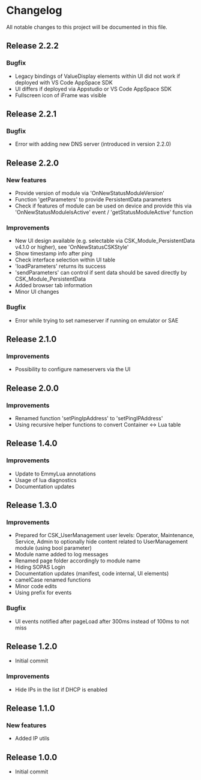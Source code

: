 # Changelog
All notable changes to this project will be documented in this file.

## Release 2.2.2

### Bugfix
- Legacy bindings of ValueDisplay elements within UI did not work if deployed with VS Code AppSpace SDK
- UI differs if deployed via Appstudio or VS Code AppSpace SDK
- Fullscreen icon of iFrame was visible

## Release 2.2.1

### Bugfix
- Error with adding new DNS server (introduced in version 2.2.0)

## Release 2.2.0

### New features
- Provide version of module via 'OnNewStatusModuleVersion'
- Function 'getParameters' to provide PersistentData parameters
- Check if features of module can be used on device and provide this via 'OnNewStatusModuleIsActive' event / 'getStatusModuleActive' function

### Improvements
- New UI design available (e.g. selectable via CSK_Module_PersistentData v4.1.0 or higher), see 'OnNewStatusCSKStyle'
- Show timestamp info after ping
- Check interface selection within UI table
- 'loadParameters' returns its success
- 'sendParameters' can control if sent data should be saved directly by CSK_Module_PersistentData
- Added browser tab information
- Minor UI changes

### Bugfix
- Error while trying to set nameserver if running on emulator or SAE

## Release 2.1.0

### Improvements
- Possibility to configure nameservers via the UI

## Release 2.0.0

### Improvements
- Renamed function 'setPingIpAddress' to 'setPingIPAddress'
- Using recursive helper functions to convert Container <-> Lua table

## Release 1.4.0

### Improvements
- Update to EmmyLua annotations
- Usage of lua diagnostics
- Documentation updates

## Release 1.3.0

### Improvements
- Prepared for CSK_UserManagement user levels: Operator, Maintenance, Service, Admin to optionally hide content related to UserManagement module (using bool parameter)
- Module name added to log messages
- Renamed page folder accordingly to module name
- Hiding  SOPAS Login
- Documentation updates (manifest, code internal, UI elements)
- camelCase renamed functions
- Minor code edits
- Using prefix for events

### Bugfix
- UI events notified after pageLoad after 300ms instead of 100ms to not miss

## Release 1.2.0
- Initial commit

### Improvements
- Hide IPs in the list if DHCP is enabled

## Release 1.1.0

### New features
- Added IP utils

## Release 1.0.0
- Initial commit
